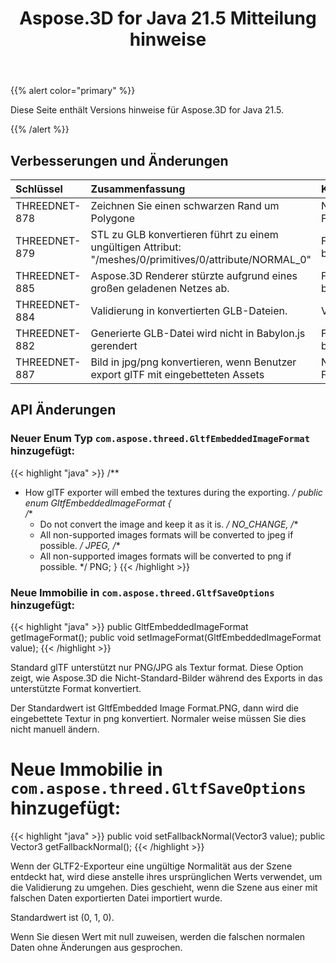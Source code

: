 ﻿---
title: Aspose.3D for Java 21.5 Mitteilung hinweise
type: docs
weight: 8
url: /de/java/aspose-3d-for-java-21-5-release-notes/
---
{{% alert color="primary" %}}

Diese Seite enthält Versions hinweise für Aspose.3D for Java 21.5.

{{% /alert %}}
## **Verbesserungen und Änderungen**
|**Schlüssel**|**Zusammenfassung**|**Kategorie**|
|:- |:- |:- |
|THREEDNET-878 |Zeichnen Sie einen schwarzen Rand um Polygone|Neues Feature|
|THREEDNET-879 |STL zu GLB konvertieren führt zu einem ungültigen Attribut: "/meshes/0/primitives/0/attribute/NORMAL_0"|Fehler beheben|
|THREEDNET-885 |Aspose.3D Renderer stürzte aufgrund eines großen geladenen Netzes ab.|Fehler beheben|
|THREEDNET-884 |Validierung in konvertierten GLB-Dateien.|Verbesserung|
|THREEDNET-882 |Generierte GLB-Datei wird nicht in Babylon.js gerendert|Fehler beheben|
|THREEDNET-887 |Bild in jpg/png konvertieren, wenn Benutzer export glTF mit eingebetteten Assets|Neues Feature|

## API Änderungen ##


### Neuer Enum Typ `com.aspose.threed.GltfEmbeddedImageFormat` hinzugefügt: ###

{{< highlight "java" >}}
/**
 * How glTF exporter will embed the textures during the exporting.
 */
public enum GltfEmbeddedImageFormat
{    
    /**
     * Do not convert the image and keep it as it is.
     */
    NO_CHANGE,
    /**
     * All non-supported images formats will be converted to jpeg if possible.
     */
    JPEG,
    /**
     * All non-supported images formats will be converted to png if possible.
     */
    PNG;
}
{{< /highlight >}}

### Neue Immobilie in `com.aspose.threed.GltfSaveOptions` hinzugefügt:

{{< highlight "java" >}}
    public GltfEmbeddedImageFormat getImageFormat();
    public void setImageFormat(GltfEmbeddedImageFormat value);
{{< /highlight >}}


Standard glTF unterstützt nur PNG/JPG als Textur format. Diese Option zeigt, wie Aspose.3D die Nicht-Standard-Bilder während des Exports in das unterstützte Format konvertiert.

Der Standardwert ist GltfEmbedded Image Format.PNG, dann wird die eingebettete Textur in png konvertiert. Normaler weise müssen Sie dies nicht manuell ändern.


# Neue Immobilie in `com.aspose.threed.GltfSaveOptions` hinzugefügt:

{{< highlight "java" >}}
    public void setFallbackNormal(Vector3 value);
    public Vector3 getFallbackNormal();
{{< /highlight >}}

Wenn der GLTF2-Exporteur eine ungültige Normalität aus der Szene entdeckt hat, wird diese anstelle ihres ursprünglichen Werts verwendet, um die Validierung zu umgehen. Dies geschieht, wenn die Szene aus einer mit falschen Daten exportierten Datei importiert wurde.

Standardwert ist (0, 1, 0).

Wenn Sie diesen Wert mit null zuweisen, werden die falschen normalen Daten ohne Änderungen aus gesprochen.

